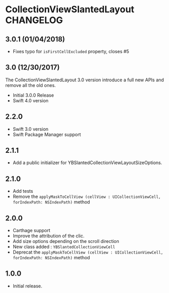 # CollectionViewSlantedLayout CHANGELOG

## 3.0.1 (01/04/2018)

* Fixes typo for `isFirstCellExcluded` property, closes #5

## 3.0 (12/30/2017)
The CollectionViewSlantedLayout 3.0 version introduce a full new APIs and remove all the old ones.

* Initial 3.0.0 Release
* Swift 4.0 version

## 2.2.0
* Swift 3.0 version
* Swift Package Manager support

## 2.1.1
* Add a public initializer for YBSlantedCollectionViewLayoutSizeOptions.

## 2.1.0

* Add tests
* Remove the `applyMaskToCellView (cellView : UICollectionViewCell, forIndexPath: NSIndexPath)` method

## 2.0.0

* Carthage support
* Improve the attribution of the clic.
* Add size options depending on the scroll direction
* New class added : `YBSlantedCollectionViewCell`
* Deprecat the `applyMaskToCellView (cellView : UICollectionViewCell, forIndexPath: NSIndexPath)` method

## 1.0.0

* Initial release.
